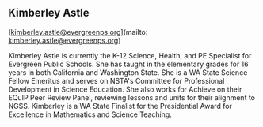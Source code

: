 ## Kimberley Astle

[kimberley.astle@evergreenps.org](mailto: kimberley.astle@evergreenps.org)

Kimberley Astle is currently the K-12 Science, Health, and PE Specialist for Evergreen Public Schools. She has taught in the elementary grades for 16 years in both California and Washington State.  She is a WA State Science Fellow Emeritus and serves on NSTA's Committee for Professional Development in Science Education. She also works for Achieve on their EQuIP Peer Review Panel, reviewing lessons and units for their alignment to NGSS. Kimberley is a WA State Finalist for the Presidential Award for Excellence in Mathematics and Science Teaching.
